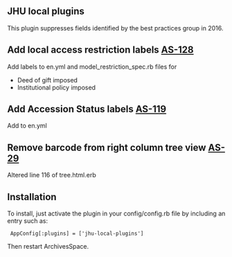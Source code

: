 JHU local plugins
----------------------------------------------

This plugin suppresses fields identified by the best practices group in 2016.

## Add local access restriction labels [AS-128](https://issues.library.jhu.edu/browse/AS-128)

Add labels to en.yml and model_restriction_spec.rb files for

- Deed of gift imposed
- Institutional policy imposed

## Add Accession Status labels [AS-119](https://issues.library.jhu.edu/browse/AS-119)

Add to en.yml 

## Remove barcode from right column tree view [AS-29](https://issues.library.jhu.edu/browse/AS-29)

Altered line 116 of tree.html.erb

## Installation

To install, just activate the plugin in your config/config.rb file by
including an entry such as:

     AppConfig[:plugins] = ['jhu-local-plugins']

Then restart ArchivesSpace.
